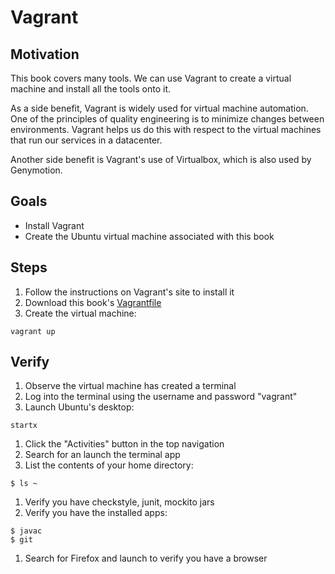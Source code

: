 # Vagrant

## Motivation

This book covers many tools. We can use Vagrant to create a virtual machine and install all the tools onto it.

As a side benefit, Vagrant is widely used for virtual machine automation. One of the principles of quality engineering is to minimize changes between environments. Vagrant helps us do this with respect to the virtual machines that run our services in a datacenter.

Another side benefit is Vagrant's use of Virtualbox, which is also used by Genymotion.


## Goals

* Install Vagrant
* Create the Ubuntu virtual machine associated with this book


## Steps

1. Follow the instructions on Vagrant's site to install it
1. Download this book's [Vagrantfile](../Vagrantfile)
1. Create the virtual machine:
```
vagrant up
```


## Verify

1. Observe the virtual machine has created a terminal
1. Log into the terminal using the username and password "vagrant"
1. Launch Ubuntu's desktop:
```
startx
```
1. Click the "Activities" button in the top navigation
1. Search for an launch the terminal app
1. List the contents of your home directory:
```
$ ls ~
```
1. Verify you have checkstyle, junit, mockito jars
1. Verify you have the installed apps:
```
$ javac
$ git
```
1. Search for Firefox and launch to verify you have a browser


